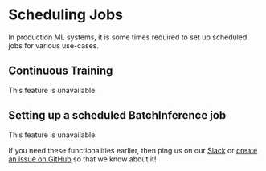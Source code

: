 # Scheduling Jobs
In production ML systems, it is some times required to set up scheduled jobs for various use-cases.

## Continuous Training
This feature is unavailable.

## Setting up a scheduled BatchInference job
This feature is unavailable.

If you need these functionalities earlier, then ping us on our [Slack](https://zenml.io/slack-invite) or [create an issue on GitHub](https://https://github.com/maiot-io/zenml) 
so that we know about it!